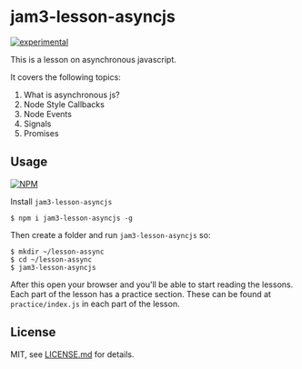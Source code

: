 # jam3-lesson-asyncjs

[![experimental](http://badges.github.io/stability-badges/dist/experimental.svg)](http://github.com/badges/stability-badges)

This is a lesson on asynchronous javascript.

It covers the following topics:

1. What is asynchronous js?
2. Node Style Callbacks
3. Node Events
4. Signals
5. Promises

## Usage

[![NPM](https://nodei.co/npm/jam3-lesson-asyncjs.png)](https://www.npmjs.com/package/jam3-lesson-asyncjs)

Install `jam3-lesson-asyncjs`
```
$ npm i jam3-lesson-asyncjs -g
```

Then create a folder and run `jam3-lesson-asyncjs` so:
```
$ mkdir ~/lesson-assync
$ cd ~/lesson-assync
$ jam3-lesson-asyncjs
```

After this open your browser and you'll be able to start reading the lessons. Each part of the lesson has a practice section. These can be found at `practice/index.js` in each part of the lesson.

## License

MIT, see [LICENSE.md](http://github.com/Jam3/jam3-lesson-asyncjs/blob/master/LICENSE.md) for details.
